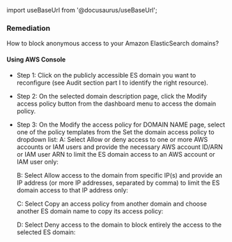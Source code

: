 import useBaseUrl from '@docusaurus/useBaseUrl';

### Remediation
How to block anonymous access to your Amazon ElasticSearch domains?

#### Using AWS Console

- Step 1: Click on the publicly accessible ES domain you want to reconfigure (see Audit section part I to identify the right resource).

- Step 2: On the selected domain description page, click the Modify access policy button from the dashboard menu to access the domain policy.

- Step 3: On the Modify the access policy for DOMAIN NAME page, select one of the policy templates from the Set the domain access policy to dropdown list:
	A: Select Allow or deny access to one or more AWS accounts or IAM users and provide the necessary AWS account ID/ARN or IAM user ARN to limit the ES domain access to an AWS account or IAM user only:
	
    B: Select Allow access to the domain from specific IP(s) and provide an IP address (or more IP addresses, separated by comma) to limit the ES domain access to that IP address only:
	
    C: Select Copy an access policy from another domain and choose another ES domain name to copy its access policy:
	
    D: Select Deny access to the domain to block entirely the access to the selected ES domain: